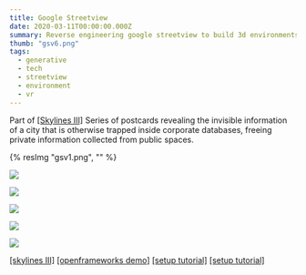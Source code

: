 ```yaml
---
title: Google Streetview
date: 2020-03-11T00:00:00.000Z
summary: Reverse engineering google streetview to build 3d environments
thumb: "gsv6.png"
tags:
  - generative
  - tech
  - streetview
  - environment
  - vr
---
```

Part of [[Skylines III]](http://patriciogonzalezvivo.com/2014/skylines/skylines.php?v=03) Series of postcards revealing the invisible information of a city that is otherwise trapped inside corporate databases, freeing private information collected from public spaces.

<!-- <iframe title="vimeo-player" src="https://player.vimeo.com/video/89982874" width="1024" height="640" frameborder="0" allowfullscreen></iframe> -->

{% resImg "gsv1.png", "" %}

![](/assets/imgs/gsv1.png)

![](/assets/imgs/gsv2.png)

![](/assets/imgs/gsv3.png)

![](/assets/imgs/gsv4.png)

![](/assets/imgs/gsv5.jfif)

[[skylines III]](http://patriciogonzalezvivo.com/2014/skylines/skylines.php?v=03)
[[openframeworks demo]](http://patriciogonzalezvivo.com/2014/pointcloudcity/wash-sq/)
[[setup tutorial]](https://medium.com/@nocomputer/creating-point-clouds-with-google-street-view-185faad9d4ee)
[[setup tutorial]](https://github.com/patriciogonzalezvivo/ofxStreetView)